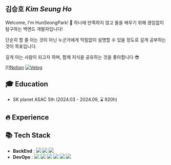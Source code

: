 ## 김승호 <em>Kim Seung Ho</em>

Welcome, I'm HunSeongPark! 🌟
하나에 만족하지 않고 둘을 배우기 위해 끊임없이 탐구하는 백엔드 개발자입니다!

단순히 할 줄 아는 것이 아닌 누군가에게 막힘없이 설명할 수 있을 정도로 깊게 공부하는 것이 목표입니다.

깊게 아는 사람이 되고자 하며, 함께 지식을 공유하는 것을 좋아합니다 😎

[!][Notion]()
[![Velog](https://img.shields.io/badge/velog-20C997?style=flat&logo=velog&logoColor=white)](https://velog.io/@justlikesh/posts)

## 🎓 Education

- SK planet ASAC 5th (2024.03 - 2024.09, ⌛ 920h)

## 🔥 Experience

## 📚 Tech Stack

- **BackEnd** : <img src="https://img.shields.io/badge/Java-007396?style=flat&logo=openJDK&logoColor=white"/> <img src="https://img.shields.io/badge/Spring-6DB33F?style=flat&logo=spring&logoColor=white"/> <img src="https://img.shields.io/badge/Spring Boot-6DB33F?style=flat&logo=spring-boot&logoColor=white"/>
- **DevOps** : <img src="https://img.shields.io/badge/Oracle-F80000?style=flat&logo=Oracle&logoColor=white"/> <img src="https://img.shields.io/badge/MySQL-4479A1?style=flat&logo=MySQL&logoColor=white"/> <img src="https://img.shields.io/badge/Amazon RDS-527FFF?style=flat&logo=amazonrds&logoColor=white"/> <img src="https://img.shields.io/badge/Amazon EC2-FF9900?style=flat&logo=amazonec2&logoColor=white"/> <img src="https://img.shields.io/badge/Docker-2496ED?style=flat&logo=Docker&logoColor=white"/> <img src="https://img.shields.io/badge/GitHub Actions-2088FF?style=flat&logo=GitHub Actions&logoColor=white"/>
